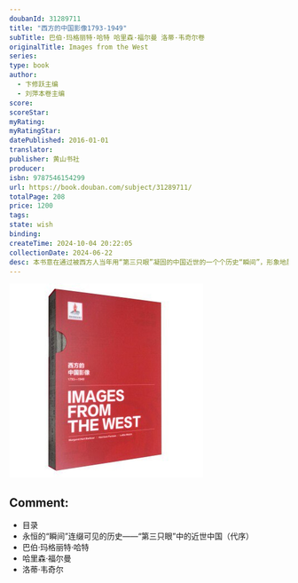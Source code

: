 ```yaml
---
doubanId: 31289711
title: "西方的中国影像1793-1949"
subTitle: 巴伯·玛格丽特·哈特 哈里森·福尔曼 洛蒂·韦奇尔卷
originalTitle: Images from the West
series: 
type: book
author: 
  - 卞修跃主编
  - 刘萍本卷主编
score: 
scoreStar: 
myRating: 
myRatingStar: 
datePublished: 2016-01-01
translator: 
publisher: 黄山书社
producer: 
isbn: 9787546154299
url: https://book.douban.com/subject/31289711/
totalPage: 208
price: 1200
tags: 
state: wish
binding: 
createTime: 2024-10-04 20:22:05
collectionDate: 2024-06-22
desc: 本书意在通过被西方人当年用“第三只眼”凝固的中国近世的一个个历史“瞬间”，形象地展示中国近世社会的变化轨迹，以及西人心中的中国形象的变化发展。本书为巴伯·玛格丽特·哈特、哈里森·福尔曼、洛蒂·韦奇尔卷。
---
```


![image](99.Attachments/Files/s33866477.jpg)

Comment: 
---



  - 目录
  - 永恒的“瞬间”连缀可见的历史——“第三只眼”中的近世中国（代序）
  - 巴伯·玛格丽特·哈特
  - 哈里森·福尔曼
  - 洛蒂·韦奇尔
